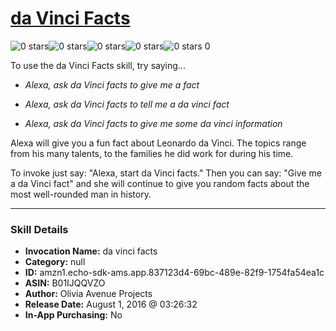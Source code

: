 # [da Vinci Facts](http://alexa.amazon.com/#skills/amzn1.echo-sdk-ams.app.837123d4-69bc-489e-82f9-1754fa54ea1c)
![0 stars](../../images/ic_star_border_black_18dp_1x.png)![0 stars](../../images/ic_star_border_black_18dp_1x.png)![0 stars](../../images/ic_star_border_black_18dp_1x.png)![0 stars](../../images/ic_star_border_black_18dp_1x.png)![0 stars](../../images/ic_star_border_black_18dp_1x.png) 0

To use the da Vinci Facts skill, try saying...

* *Alexa, ask da Vinci facts to give me a fact*

* *Alexa, ask da Vinci facts to tell me a da vinci fact*

* *Alexa, ask da Vinci facts to give me some da vinci information*

Alexa will give you a fun fact about Leonardo da Vinci. The topics range from his many talents, to the families he did work for during his time.

To invoke just say: "Alexa, start da Vinci facts."
Then you can say: "Give me a da Vinci fact" and she will continue to give you random facts about the most well-rounded man in history.

***

### Skill Details

* **Invocation Name:** da vinci facts
* **Category:** null
* **ID:** amzn1.echo-sdk-ams.app.837123d4-69bc-489e-82f9-1754fa54ea1c
* **ASIN:** B01IJQQVZO
* **Author:** Olivia Avenue Projects
* **Release Date:** August 1, 2016 @ 03:26:32
* **In-App Purchasing:** No
